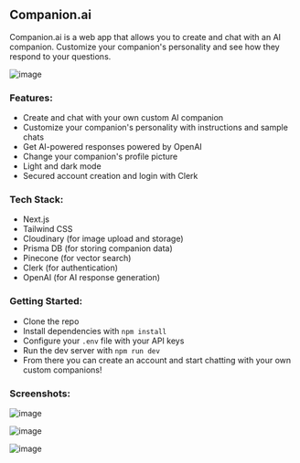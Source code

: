 ## Companion.ai

Companion.ai is a web app that allows you to create and chat with an AI companion. Customize your companion's personality and see how they respond to your questions.

![image](https://github.com/angad363/companion.ai/assets/37550965/f6e94c11-a7b3-4580-b2f3-322f64eb1be7)

### Features:

- Create and chat with your own custom AI companion
- Customize your companion's personality with instructions and sample chats
- Get AI-powered responses powered by OpenAI
- Change your companion's profile picture
- Light and dark mode
- Secured account creation and login with Clerk

### Tech Stack:

- Next.js
- Tailwind CSS
- Cloudinary (for image upload and storage)
- Prisma DB (for storing companion data)
- Pinecone (for vector search)
- Clerk (for authentication)
- OpenAI (for AI response generation)

### Getting Started:

- Clone the repo
- Install dependencies with ```npm install```
- Configure your ```.env``` file with your API keys
- Run the dev server with ```npm run dev```
- From there you can create an account and start chatting with your own custom companions!

### Screenshots:

![image](https://github.com/angad363/companion.ai/assets/37550965/f6e94c11-a7b3-4580-b2f3-322f64eb1be7)

![image](https://github.com/angad363/companion.ai/assets/37550965/39f49b34-4f93-4354-9a23-914141e8923d)

![image](https://github.com/angad363/companion.ai/assets/37550965/ba07c467-a9fe-4ae3-a11b-0cc72a56349e)
